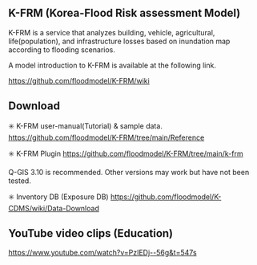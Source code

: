 ## K-FRM (Korea-Flood Risk assessment Model)

K-FRM is a service that analyzes building, vehicle, agricultural, life(population), and infrastructure losses based on inundation map according to flooding scenarios.

A model introduction to K-FRM is available at the following link.

https://github.com/floodmodel/K-FRM/wiki

## Download
✳️ K-FRM user-manual(Tutorial) & sample data. https://github.com/floodmodel/K-FRM/tree/main/Reference

✳️ K-FRM Plugin https://github.com/floodmodel/K-FRM/tree/main/k-frm

Q-GIS 3.10 is recommended. Other versions may work but have not been tested.

✳️ Inventory DB (Exposure DB) https://github.com/floodmodel/K-CDMS/wiki/Data-Download
## YouTube video clips (Education)
https://www.youtube.com/watch?v=PzIEDj--56g&t=547s
